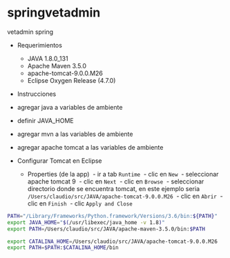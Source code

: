 # springvetadmin
vetadmin spring

- Requerimientos
  - JAVA 1.8.0_131
  - Apache Maven 3.5.0
  - apache-tomcat-9.0.0.M26
  - Eclipse Oxygen Release (4.7.0)
  
 - Instrucciones
  - agregar java a variables de ambiente
  - definir JAVA_HOME
  - agregar mvn a las variables de ambiente
  - agregar apache tomcat a las variables de ambiente

- Configurar Tomcat en Eclipse

  - Properties (de la app)
  - ir a tab `Runtime`
  - clic en `New`
  - seleccionar apache tomcat 9
  - clic en `Next`
  - clic en `Browse`
  - seleccionar directorio donde se encuentra tomcat, en este ejemplo seria `/Users/claudio/src/JAVA/apache-tomcat-9.0.0.M26`
  - clic en `Abrir`
  - clic en `Finish`
  - clic `Apply and Close`

```sh
PATH="/Library/Frameworks/Python.framework/Versions/3.6/bin:${PATH}"
export JAVA_HOME="$(/usr/libexec/java_home -v 1.8)"
export PATH=/Users/claudio/src/JAVA/apache-maven-3.5.0/bin:$PATH

export CATALINA_HOME=/Users/claudio/src/JAVA/apache-tomcat-9.0.0.M26
export PATH=$PATH:$CATALINA_HOME/bin
```
